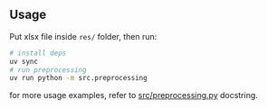 ## Usage

Put xlsx file inside `res/` folder, then run:


```sh
# install deps
uv sync
# run preprocessing
uv run python -m src.preprocessing
```

for more usage examples, refer to [src/preprocessing.py](src/preprocessing.py) docstring. 